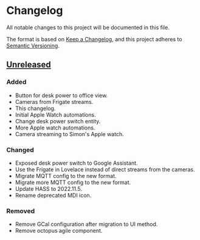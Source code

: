 # Changelog

All notable changes to this project will be documented in this file.

The format is based on [Keep a Changelog](https://keepachangelog.com/en/1.0.0/),
and this project adheres to [Semantic Versioning](https://semver.org/spec/v2.0.0.html).

## [Unreleased]

### Added

- Button for desk power to office view.
- Cameras from Frigate streams.
- This changelog.
- Initial Apple Watch automations.
- Change desk power switch entity.
- More Apple watch automations.
- Camera streaming to Simon's Apple watch.

### Changed

- Exposed desk power switch to Google Assistant.
- Use the Frigate in Lovelace instead of direct streams from the cameras.
- Migrate MQTT config to the new format.
- Migrate more MQTT config to the new format.
- Update HASS to 2022.11.5.
- Rename deprecated MDI icon.

### Removed

- Remove GCal configuration after migration to UI method.
- Remove octopus agile component.

[Unreleased]: https://github.com/a7d-corp/homeassistant/tree/main

